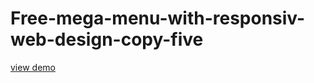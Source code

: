 # Free-mega-menu-with-responsiv-web-design-copy-five
<a href="http://webi4u.com/web/article/Free-mega-menu-with-responsiv-web-design-copy-five/">
  view demo
  </a>
